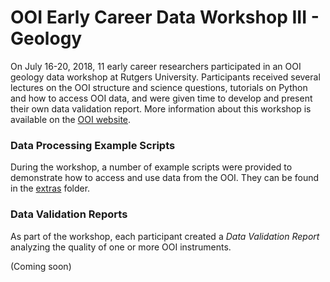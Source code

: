 # OOI Early Career Data Workshop III - Geology 

On July 16-20, 2018, 11 early career researchers participated in an OOI geology data workshop at Rutgers University. Participants received several lectures on the OOI structure and science questions, tutorials on Python and how to access OOI data, and were given time to develop and present their own data validation report.  More information about this workshop is available on the [OOI website](http://oceanobservatories.org/data-workshops/).

### Data Processing Example Scripts
During the workshop, a number of example scripts were provided to demonstrate how to access and use data from the OOI.  They can be found in the [extras](extras) folder.

### Data Validation Reports
As part of the workshop, each participant created a *Data Validation Report* analyzing the quality of one or more OOI instruments.

(Coming soon)
